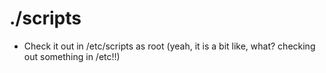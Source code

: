 # ./scripts

* Check it out in /etc/scripts as root (yeah, it is a bit like, what? checking out something in /etc!!)
